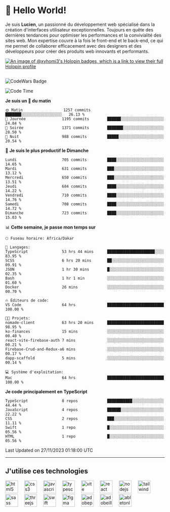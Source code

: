 # 👋 Hello World!

Je suis **Lucien**, un passionné du développement web spécialisé dans la création d'interfaces utilisateur exceptionnelles. Toujours en quête des dernières tendances pour optimiser les performances et la convivialité des sites web. Mon expertise couvre à la fois le front-end et le back-end, ce qui me permet de collaborer efficacement avec des designers et des développeurs pour créer des produits web innovants et performants.

[![An image of @xyhomi3's Holopin badges, which is a link to view their full Holopin profile](https://holopin.me/xyhomi3)](https://holopin.io/@xyhomi3)

##

![CodeWars Badge](https://www.codewars.com/users/xyhomi3/badges/small)

<!--START_SECTION:waka-->
![Code Time](http://img.shields.io/badge/Code%20Time-337%20hrs%2052%20mins-blue)

**Je suis un 🐤 du matin** 

```text
🌞 Matin                  1257 commits        ███████░░░░░░░░░░░░░░░░░░   26.13 % 
🌆 Journée                1195 commits        ██████░░░░░░░░░░░░░░░░░░░   24.84 % 
🌃 Soirée                 1371 commits        ███████░░░░░░░░░░░░░░░░░░   28.50 % 
🌙 Nuit                   988 commits         █████░░░░░░░░░░░░░░░░░░░░   20.54 % 
```
📅 **Je suis le plus productif le Dimanche** 

```text
Lundi                    705 commits         ████░░░░░░░░░░░░░░░░░░░░░   14.65 % 
Mardi                    631 commits         ███░░░░░░░░░░░░░░░░░░░░░░   13.12 % 
Mercredi                 650 commits         ███░░░░░░░░░░░░░░░░░░░░░░   13.51 % 
Jeudi                    684 commits         ████░░░░░░░░░░░░░░░░░░░░░   14.22 % 
Vendredi                 710 commits         ████░░░░░░░░░░░░░░░░░░░░░   14.76 % 
Samedi                   708 commits         ████░░░░░░░░░░░░░░░░░░░░░   14.72 % 
Dimanche                 723 commits         ████░░░░░░░░░░░░░░░░░░░░░   15.03 % 
```


📊 **Cette semaine, je passe mon temps sur** 

```text
🕑︎ Fuseau horaire: Africa/Dakar

💬 Langages: 
TypeScript               53 hrs 44 mins      █████████████████████░░░░   83.95 % 
SCSS                     6 hrs 20 mins       ██░░░░░░░░░░░░░░░░░░░░░░░   09.91 % 
JSON                     1 hr 30 mins        █░░░░░░░░░░░░░░░░░░░░░░░░   02.35 % 
Bash                     1 hr 1 min          ░░░░░░░░░░░░░░░░░░░░░░░░░   01.60 % 
Docker                   26 mins             ░░░░░░░░░░░░░░░░░░░░░░░░░   00.70 % 

🔥 Éditeurs de code: 
VS Code                  64 hrs              █████████████████████████   100.00 % 

🐱‍💻 Projets: 
nomade-client            63 hrs 20 mins      █████████████████████████   98.95 % 
ko-finances              15 mins             ░░░░░░░░░░░░░░░░░░░░░░░░░   00.40 % 
react-vite-firebase-auth 7 mins              ░░░░░░░░░░░░░░░░░░░░░░░░░   00.21 % 
Firebase-Crud-and-Redux-a6 mins              ░░░░░░░░░░░░░░░░░░░░░░░░░   00.17 % 
dapp-scaffold            5 mins              ░░░░░░░░░░░░░░░░░░░░░░░░░   00.14 % 

💻 Système d'exploitation: 
Mac                      64 hrs              █████████████████████████   100.00 % 
```

**Je code principalement en TypeScript** 

```text
TypeScript               8 repos             ███████████░░░░░░░░░░░░░░   44.44 % 
JavaScript               4 repos             ██████░░░░░░░░░░░░░░░░░░░   22.22 % 
CSS                      2 repos             ███░░░░░░░░░░░░░░░░░░░░░░   11.11 % 
Swift                    1 repo              █░░░░░░░░░░░░░░░░░░░░░░░░   05.56 % 
HTML                     1 repo              █░░░░░░░░░░░░░░░░░░░░░░░░   05.56 % 
```




 Last Updated on 27/11/2023 01:18:00 UTC
<!--END_SECTION:waka-->
---

## J'utilise ces technologies

<div align="left">
  <img src="https://skillicons.dev/icons?i=html" height="40" alt="html5 logo"  />
  <img width="12" />
  <img src="https://skillicons.dev/icons?i=css" height="40" alt="css3 logo"  />
  <img width="12" />
  <img src="https://skillicons.dev/icons?i=js" height="40" alt="javascript logo"  />
  <img width="12" />
  <img src="https://skillicons.dev/icons?i=ts" height="40" alt="typescript logo"  />
  <img width="12" />
  <img src="https://skillicons.dev/icons?i=vite" height="40" alt="vite logo"  />
  <img width="12" />
  <img src="https://skillicons.dev/icons?i=react" height="40" alt="react logo"  />
  <img width="12" />
  <img src="https://cdn.jsdelivr.net/gh/devicons/devicon/icons/nodejs/nodejs-original.svg" height="40" alt="nodejs logo"  />
  <img width="12" />
  <img src="https://skillicons.dev/icons?i=tailwind" height="40" alt="tailwindcss logo"  />
  <img width="12" />
  <img src="https://skillicons.dev/icons?i=sass" height="40" alt="sass logo"  />
  <img width="12" />
  <img src="https://skillicons.dev/icons?i=threejs" height="40" alt="threejs logo"  />
  <img width="12" />
  <img src="https://skillicons.dev/icons?i=swift" height="40" alt="swift logo"  />
  <img width="12" />
  <img src="https://skillicons.dev/icons?i=figma" height="40" alt="figma logo"  />
  <img width="12" />
  <img src="https://skillicons.dev/icons?i=ps" height="40" alt="adobephotoshop logo"  />
  <img width="12" />
  <img src="https://skillicons.dev/icons?i=ai" height="40" alt="adobeillustrator logo"  />
  <img width="12" />
  <img src="https://skillicons.dev/icons?i=ableton" height="40" alt="abletonlive logo"  />
</div>



